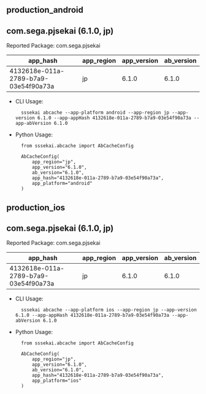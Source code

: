## production_android
com.sega.pjsekai (6.1.0, jp)
---
Reported Package: com.sega.pjsekai

|                                        app_hash|   app_region|  app_version|   ab_version|
|------------------------------------------------|-------------|-------------|-------------|
|            4132618e-011a-2789-b7a9-03e54f90a73a|           jp|        6.1.0|        6.1.0|

- CLI Usage:

        sssekai abcache --app-platform android --app-region jp --app-version 6.1.0 --app-appHash 4132618e-011a-2789-b7a9-03e54f90a73a --app-abVersion 6.1.0

- Python Usage:

        from sssekai.abcache import AbCacheConfig

        AbCacheConfig(
            app_region="jp",
            app_version="6.1.0",
            ab_version="6.1.0",
            app_hash="4132618e-011a-2789-b7a9-03e54f90a73a",
            app_platform="android"
        )


## production_ios
com.sega.pjsekai (6.1.0, jp)
---
Reported Package: com.sega.pjsekai

|                                        app_hash|   app_region|  app_version|   ab_version|
|------------------------------------------------|-------------|-------------|-------------|
|            4132618e-011a-2789-b7a9-03e54f90a73a|           jp|        6.1.0|        6.1.0|

- CLI Usage:

        sssekai abcache --app-platform ios --app-region jp --app-version 6.1.0 --app-appHash 4132618e-011a-2789-b7a9-03e54f90a73a --app-abVersion 6.1.0

- Python Usage:

        from sssekai.abcache import AbCacheConfig

        AbCacheConfig(
            app_region="jp",
            app_version="6.1.0",
            ab_version="6.1.0",
            app_hash="4132618e-011a-2789-b7a9-03e54f90a73a",
            app_platform="ios"
        )


